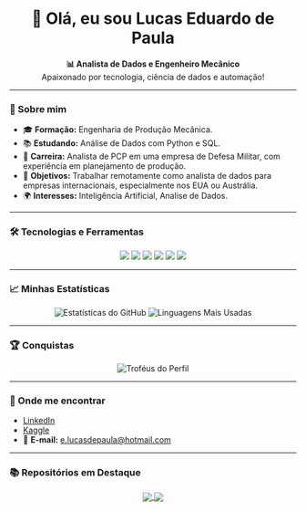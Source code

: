 <h1 align="center">👋 Olá, eu sou Lucas Eduardo de Paula</h1>

<p align="center">
  <b>📊 Analista de Dados e Engenheiro Mecânico</b><br>
  Apaixonado por tecnologia, ciência de dados e automação!
</p>

---

### 🌟 Sobre mim
- 🎓 **Formação:** Engenharia de Produção Mecânica.
- 📚 **Estudando:** Análise de Dados com Python e SQL.
- 💼 **Carreira:** Analista de PCP em uma empresa de Defesa Militar, com experiência em planejamento de produção.
- 🚀 **Objetivos:** Trabalhar remotamente como analista de dados para empresas internacionais, especialmente nos EUA ou Austrália.
- 🌍 **Interesses:** Inteligência Artificial, Analise de Dados.

---

### 🛠️ Tecnologias e Ferramentas
<div align="center">
  <img src="https://img.shields.io/badge/-Python-3776AB?logo=python&logoColor=white&style=flat-square">
  <img src="https://img.shields.io/badge/-Pandas-150458?logo=pandas&logoColor=white&style=flat-square">
  <img src="https://img.shields.io/badge/-SQL-4479A1?logo=mysql&logoColor=white&style=flat-square">
  <img src="https://img.shields.io/badge/-Excel-217346?logo=microsoft-excel&logoColor=white&style=flat-square">
  <img src="https://img.shields.io/badge/-Git-F05032?logo=git&logoColor=white&style=flat-square">
  <img src="https://img.shields.io/badge/-Power%20BI-F2C811?logo=power-bi&logoColor=black&style=flat-square">
</div>

---

### 📈 Minhas Estatísticas
<p align="center">
  <img src="https://github-readme-stats.vercel.app/api?username=LucasdePaula84&show_icons=true&theme=radical" alt="Estatísticas do GitHub">
  <img src="https://github-readme-stats.vercel.app/api/top-langs/?username=LucasdePaula84&layout=compact&theme=radical" alt="Linguagens Mais Usadas">
</p>

---

### 🏆 Conquistas
<p align="center">
  <img src="https://github-profile-trophy.vercel.app/?username=LucasdePaula84&theme=radical&no-frame=true&row=1&column=7" alt="Troféus do Perfil">
</p>

---

### 🔗 Onde me encontrar
- [LinkedIn](https://www.linkedin.com/in/lucaseduardodepaula)  
- [Kaggle](https://www.kaggle.com/lucasdepaulaks)  
- 📧 **E-mail:** e.lucasdepaula@hotmail.com  

---

### 📚 Repositórios em Destaque
<div align="center">
  <a href="https://github.com/LucasdePaula84/Campeoes_F1">
    <img align="center" src="https://github-readme-stats.vercel.app/api/pin/?username=LucasdePaula84&repo=Campeoes_F1&theme=radical" />
  </a>
  <a href="https://github.com/LucasdePaula84/Analise_Vendas">
    <img align="center" src="https://github-readme-stats.vercel.app/api/pin/?username=LucasdePaula84&repo=Analise_Vendas&theme=radical" />
  </a>
</div>
